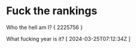 # Fuck the rankings

Who the hell am I?
{ 2225756 }

What fucking year is it?
[ 2024-03-25T07:12:34Z ]
